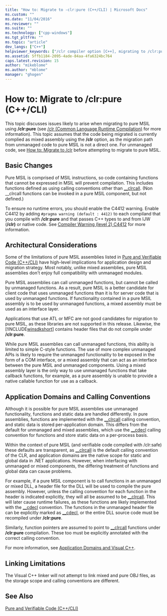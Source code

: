 ```yaml
---
title: "How to: Migrate to -clr:pure (C++/CLI) | Microsoft Docs"
ms.custom: ""
ms.date: "11/04/2016"
ms.reviewer: ""
ms.suite: ""
ms.technology: ["cpp-windows"]
ms.tgt_pltfrm: ""
ms.topic: "article"
dev_langs: ["C++"]
helpviewer_keywords: ["/clr compiler option [C++], migrating to /clr:pure", "migration [C++], pure MSIL", "pure MSIL [C++], porting to"]
ms.assetid: 5ffb1184-2095-4ade-84aa-4fa6324bc764
caps.latest.revision: 15
author: "mikeblome"
ms.author: "mblome"
manager: "ghogen"
---
```

# How to: Migrate to /clr:pure (C++/CLI)
This topic discusses issues likely to arise when migrating to pure MSIL using **/clr:pure** (see [/clr (Common Language Runtime Compilation)](../build/reference/clr-common-language-runtime-compilation.md) for more information). This topic assumes that the code being migrated is currently complied as mixed assembly using the **/clr** option, as the migration path from unmanaged code to pure MSIL is not a direct one. For unmanaged code, see [How to: Migrate to /clr](../dotnet/how-to-migrate-to-clr.md) before attempting to migrate to pure MSIL.  
  
## Basic Changes  
 Pure MSIL is comprised of MSIL instructions, so code containing functions that cannot be expressed in MSIL will prevent compilation. This includes functions defined as using calling conventions other than [__clrcall](../cpp/clrcall.md). (Non __clrcall functions can be invoked in a pure MSIL component, but not defined.)  
  
 To ensure no runtime errors, you should enable the C4412 warning. Enable C4412 by adding `#pragma warning (default : 4412)` to each compiland that you compile with **/clr:pure** and that passes C++ types to and from IJW (**/clr)** or native code. See [Compiler Warning (level 2) C4412](../error-messages/compiler-warnings/compiler-warning-level-2-c4412.md) for more information.  
  
## Architectural Considerations  
 Some of the limitations of pure MSIL assemblies listed in [Pure and Verifiable Code (C++/CLI)](../dotnet/pure-and-verifiable-code-cpp-cli.md) have high-level implications for application design and migration strategy. Most notably, unlike mixed assemblies, pure MSIL assemblies don't enjoy full compatibility with unmanaged modules.  
  
 Pure MSIL assemblies can call unmanaged functions, but cannot be called by unmanaged functions. As a result, pure MSIL is a better candidate for client code that uses unmanaged functions than it is for server code that is used by unmanaged functions. If functionality contained in a pure MSIL assembly is to be used by unmanaged functions, a mixed assembly must be used as an interface layer.  
  
 Applications that use ATL or MFC are not good candidates for migration to pure MSIL, as these libraries are not supported in this release. Likewise, the [!INCLUDE[winsdkshort](../atl-mfc-shared/reference/includes/winsdkshort_md.md)] contains header files that do not compile under **/clr:pure**.  
  
 While pure MSIL assemblies can call unmanaged functions, this ability is limited to simple C-style functions. The use of more complex unmanaged APIs is likely to require the unmanaged functionality to be exposed in the form of a COM interface, or a mixed assembly that can act as an interface between the pure MSIL and unmanaged components. Using a mixed assembly layer is the only way to use unmanaged functions that take callback functions, for example, as a pure assembly is unable to provide a native callable function for use as a callback.  
  
## Application Domains and Calling Conventions  
 Although it is possible for pure MSIL assemblies use unmanaged functionality, functions and static data are handled differently. In pure assemblies, functions are implemented with the [__clrcall](../cpp/clrcall.md) calling convention, and static data is stored per-application domain. This differs from the default for unmanaged and mixed assemblies, which use the [__cdecl](../cpp/cdecl.md) calling convention for functions and store static data on a per-process basis.  
  
 Within the context of pure MSIL (and verifiable code compiled with /clr:safe) these defaults are transparent, as [__clrcall](../cpp/clrcall.md) is the default calling convention of the CLR, and application domains are the native scope for static and global data in .NET applications. However, when interfacing with unmanaged or mixed components, the differing treatment of functions and global data can cause problems.  
  
 For example, if a pure MSIL component is to call functions in an unmanaged or mixed DLL, a header file for the DLL will be used to compile the pure assembly. However, unless the calling convention for each function in the header is indicated explicitly, they will all be assumed to be [__clrcall](../cpp/clrcall.md). This will later cause runtime failures, as these functions are likely implemented with the [__cdecl](../cpp/cdecl.md) convention. The functions in the unmanaged header file can be explicitly marked as [__cdecl](../cpp/cdecl.md), or the entire DLL source code must be recompiled under **/clr:pure**.  
  
 Similarly, function pointers are assumed to point to [__clrcall](../cpp/clrcall.md) functions under **/clr:pure** compilation. These too must be explicitly annotated with the correct calling convention.  
  
 For more information, see [Application Domains and Visual C++](../dotnet/application-domains-and-visual-cpp.md).  
  
## Linking Limitations  
 The Visual C++ linker will not attempt to link mixed and pure OBJ files, as the storage scope and calling conventions are different.  
  
## See Also  
 [Pure and Verifiable Code (C++/CLI)](../dotnet/pure-and-verifiable-code-cpp-cli.md)